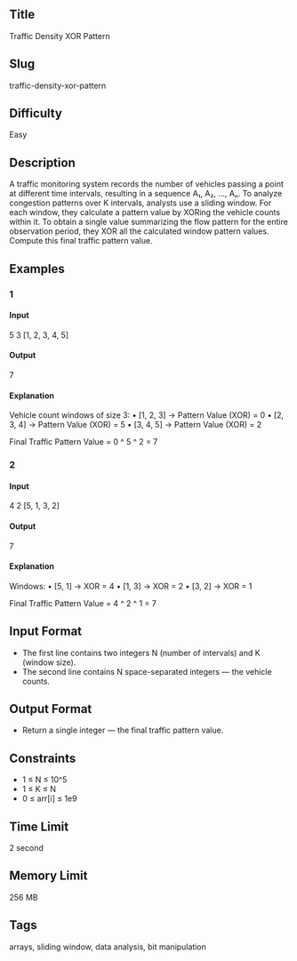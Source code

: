 ## Title

Traffic Density XOR Pattern

## Slug

traffic-density-xor-pattern

## Difficulty

Easy

## Description

A traffic monitoring system records the number of vehicles passing a point at different time intervals, resulting in a sequence A₁, A₂, ..., Aₙ. To analyze congestion patterns over K intervals, analysts use a sliding window. For each window, they calculate a pattern value by XORing the vehicle counts within it. To obtain a single value summarizing the flow pattern for the entire observation period, they XOR all the calculated window pattern values. Compute this final traffic pattern value.

## Examples

### 1

#### Input

5 3
[1, 2, 3, 4, 5]

#### Output

7

#### Explanation

Vehicle count windows of size 3:
    •   [1, 2, 3] → Pattern Value (XOR) = 0
    •   [2, 3, 4] → Pattern Value (XOR) = 5
    •   [3, 4, 5] → Pattern Value (XOR) = 2

Final Traffic Pattern Value = 0 ^ 5 ^ 2 = 7

### 2

#### Input

4 2
[5, 1, 3, 2]

#### Output

7

#### Explanation

Windows:
    •   [5, 1] → XOR = 4
    •   [1, 3] → XOR = 2
    •   [3, 2] → XOR = 1

Final Traffic Pattern Value = 4 ^ 2 ^ 1 = 7

## Input Format

- The first line contains two integers N (number of intervals) and K (window size).
- The second line contains N space-separated integers — the vehicle counts.

## Output Format

- Return a single integer — the final traffic pattern value.

## Constraints

- 1 ≤ N ≤ 10^5
- 1 ≤ K ≤ N
- 0 ≤ arr[i] ≤ 1e9

## Time Limit

2 second

## Memory Limit

256 MB

## Tags

arrays, sliding window, data analysis, bit manipulation